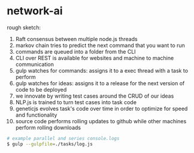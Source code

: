 network-ai
========

rough sketch:
1. Raft consensus between multiple node.js threads
2. markov chain tries to predict the next command that you want to run
3. commands are queued into a folder from the CLI
4. CLI over REST is available for websites and machine to machine communication
5. gulp watches for commands: assigns it to a exec thread with a task to perform
6. gulp watches for ideas: assigns it to a release for the next version of code to be deployed
7. we innovate by writing test cases around the CRUD of our ideas
8. NLP.js is trained to turn test cases into task code
9. geneticjs evolves task's code over time in order to optimize for speed and functionality
10. source code performs rolling updates to github while other machines perform rolling downloads

```bash
# example parallel and series console.logs
$ gulp --gulpfile=./tasks/log.js
```

